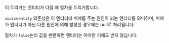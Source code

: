 이 트리거는 엔티티가 다칠 때 절차를 트리거합니다.

`sourceentity` 의존성은 이 엔티티에 피해를 주는 원인이 되는 엔티티를 의미하며, 피해가 엔티티가 아닌 다른 원인에 의해 발생한 경우에는 null로 처리됩니다.

절차가 `false`논리 값을 반환하면 엔티티는 어떠한 피해도 받지 않습니다.
